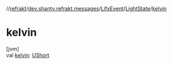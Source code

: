 //[refrakt](../../../../index.md)/[dev.shanty.refrakt.messages](../../index.md)/[LifxEvent](../index.md)/[LightState](index.md)/[kelvin](kelvin.md)

# kelvin

[jvm]\
val [kelvin](kelvin.md): [UShort](https://kotlinlang.org/api/latest/jvm/stdlib/kotlin/-u-short/index.html)
